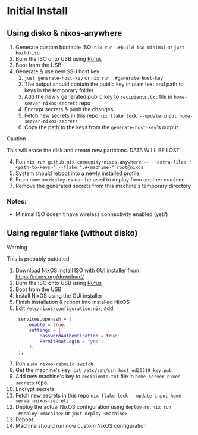 # Initial Install

## Using disko & nixos-anywhere

1. Generate custom bootable ISO: `nix run .#build-iso-minimal` or `just build-iso`
2. Burn the ISO onto USB using [Rufus](https://rufus.ie/en/)
3. Boot from the USB
4. Generate & use new SSH host key
   1. `just generate-host-key` or `nix run .#generate-host-key`
   2. The output should contain the public key in plain text and path to keys in the temporary folder
   3. Add the newly generated public key to `recipients.txt` file in `home-server-nixos-secrets` repo
   4. Encrypt secrets & push the changes
   5. Fetch new secrets in this repo `nix flake lock --update-input home-server-nixos-secrets`
   6. Copy the path to the keys from the `generate-host-key`'s output
> [!CAUTION]
> This will erase the disk and create new partitions. DATA WILL BE LOST
4. Run `nix run github:nix-community/nixos-anywhere -- --extra-files "<path-to-keys>" --flake ".#<machine>" root@nixos`
5. System should reboot into a newly installed profile
6. From now on `deploy-rs` can be used to deploy from another machine
7. Remove the generated secrets from this machine's temporary directory

### Notes:

- Minimal ISO doesn't have wireless connectivity enabled (yet?)

## Using regular flake (without disko)

> [!WARNING]  
> This is probably outdated

1. Download NixOS install ISO with GUI installer from https://nixos.org/download/
2. Burn the ISO onto USB using [Rufus](https://rufus.ie/en/)
3. Boot from the USB
4. Install NixOS using the GUI installer
5. Finish installation & reboot into installed NixOS
6. Edit `/etc/nixos/configuration.nix`, add
   ```nix
    services.openssh = {
        enable = true;
        settings = {
            PasswordAuthentication = true;
            PermitRootLogin = "yes";
        };
    };
   ```
7. Run `sudo nixos-rebuild switch`
8. Get the machine's key: `cat /etc/ssh/ssh_host_ed25519_key.pub`
9. Add new machine's key to `recipients.txt` file in `home-server-nixos-secrets` repo
10. Encrypt secrets
11. Fetch new secrets in this repo `nix flake lock --update-input home-server-nixos-secrets`
12. Deploy the actual NixOS configuration using `deploy-rs`: `nix run .#deploy-<machine>` or `just deploy-<machine>`
13. Reboot
14. Machine should run now custom NixOS configuration
